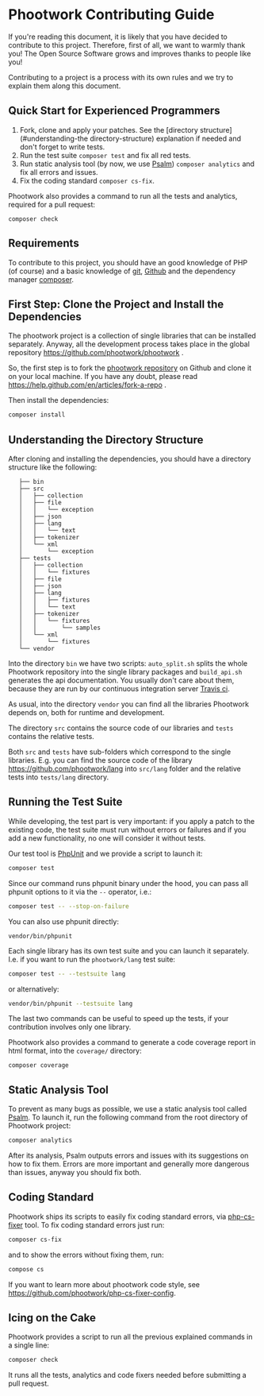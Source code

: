 # Phootwork Contributing Guide

If you're reading this document, it is likely that you have decided to contribute to this project.
Therefore, first of all, we want to warmly thank you! The Open Source Software grows and improves
thanks to people like you!

Contributing to a project is a process with its own rules and we try to explain them along this document.

## Quick Start for Experienced Programmers

1. Fork, clone and apply your patches. See the [directory structure](#understanding-the directory-structure) explanation
if needed and don't forget to write tests.
2. Run the test suite `composer test` and fix all red tests.
3. Run static analysis tool (by now, we use [Psalm](https://psalm.dev/)) `composer analytics` and fix all errors and issues.
4. Fix the coding standard `composer cs-fix`.

Phootwork also provides a command to run all the tests and analytics, required for a pull request:
```
composer check
```

## Requirements

To contribute to this project, you should have an good knowledge of PHP (of course) and a basic knowledge of
[git](https://git-scm.com/), [Github](https://github.com/) and the dependency manager [composer](https://getcomposer.org/). 

## First Step: Clone the Project and Install the Dependencies

The phootwork project is a collection of single libraries that can be installed separately. Anyway, all the development
process takes place in the global repository https://github.com/phootwork/phootwork .

So, the first step is to fork the [phootwork repository](https://github.com/phootwork/phootwork) on Github and clone it
on your local machine. If you have any doubt, please read https://help.github.com/en/articles/fork-a-repo .

Then install the dependencies:
```bash
composer install
```

## Understanding the Directory Structure

After cloning and installing the dependencies, you should have a directory structure like the following:
```.
   ├── bin
   ├── src
   │   ├── collection
   │   ├── file
   │   │   └── exception
   │   ├── json
   │   ├── lang
   │   │   └── text
   │   ├── tokenizer
   │   └── xml
   │       └── exception
   ├── tests
   │   ├── collection
   │   │   └── fixtures
   │   ├── file
   │   ├── json
   │   ├── lang
   │   │   ├── fixtures
   │   │   └── text
   │   ├── tokenizer
   │   │   └── fixtures
   │   │       └── samples
   │   └── xml
   │       └── fixtures
   └── vendor
```

Into the directory `bin` we have two scripts: `auto_split.sh` splits the whole Phootwork repository into the single
library packages and `build_api.sh` generates the api documentation. You usually don't care about them, because they are
run by our continuous integration server [Travis ci](https://travis-ci.org).

As usual, into the directory `vendor` you can find all the libraries Phootwork depends on, both for runtime and development.

The directory `src` contains the source code of our libraries and `tests` contains the relative tests.

Both `src` and `tests` have sub-folders which correspond to the single libraries. E.g. you can find the source code of
the library https://github.com/phootwork/lang into `src/lang` folder and the relative tests into `tests/lang` directory. 
 
## Running the Test Suite

While developing, the test part is very important: if you apply a patch to the existing code, the test suite must run without
errors or failures and if you add a new functionality, no one will consider it without tests.

Our test tool is [PhpUnit](https://phpunit.de/) and we provide a script to launch it:

```bash
composer test
```
Since our command runs phpunit binary under the hood, you can pass all phpunit options to it via the `--` operator, i.e.:
```bash
composer test -- --stop-on-failure
```
You can also use phpunit directly:
```
vendor/bin/phpunit
```

Each single library has its own test suite and you can launch it separately. I.e. if you want to run the `phootwork/lang`
test suite:

```bash
composer test -- --testsuite lang
```
or alternatively:
```bash
vendor/bin/phpunit --testsuite lang
```

The last two commands can be useful to speed up the tests, if your contribution involves only one library.

Phootwork also provides a command to generate a code coverage report in html format, into the `coverage/` directory:
```
composer coverage
```

## Static Analysis Tool

To prevent as many bugs as possible, we use a static analysis tool called [Psalm](https://psalm.dev/).
To launch it, run the following command from the root directory of Phootwork project:

```bash
composer analytics
```

After its analysis, Psalm outputs errors and issues with its suggestions on how to fix them. Errors are more important
and generally more dangerous than issues, anyway you should fix both.

## Coding Standard

Phootwork ships its scripts to easily fix coding standard errors, via [php-cs-fixer](https://cs.symfony.com/) tool.
To fix coding standard errors just run:

```bash
composer cs-fix
```
and to show the errors without fixing them, run:
```bash
compose cs
```
If you want to learn more about phootwork code style, see https://github.com/phootwork/php-cs-fixer-config.

## Icing on the Cake

Phootwork provides a script to run all the previous explained commands in a single line:
```bash
composer check
```
It runs all the tests, analytics and code fixers needed before submitting a pull request.
